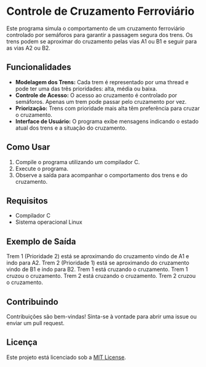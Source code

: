 # Controle de Cruzamento Ferroviário

Este programa simula o comportamento de um cruzamento ferroviário controlado por semáforos para garantir a passagem segura dos trens. Os trens podem se aproximar do cruzamento pelas vias A1 ou B1 e seguir para as vias A2 ou B2. 

## Funcionalidades

- **Modelagem dos Trens:** Cada trem é representado por uma thread e pode ter uma das três prioridades: alta, média ou baixa.
- **Controle de Acesso:** O acesso ao cruzamento é controlado por semáforos. Apenas um trem pode passar pelo cruzamento por vez.
- **Priorização:** Trens com prioridade mais alta têm preferência para cruzar o cruzamento.
- **Interface de Usuário:** O programa exibe mensagens indicando o estado atual dos trens e a situação do cruzamento.

## Como Usar

1. Compile o programa utilizando um compilador C.
2. Execute o programa.
3. Observe a saída para acompanhar o comportamento dos trens e do cruzamento.

## Requisitos

- Compilador C
- Sistema operacional Linux

## Exemplo de Saída

Trem 1 (Prioridade 2) está se aproximando do cruzamento vindo de A1 e indo para A2.
Trem 2 (Prioridade 1) está se aproximando do cruzamento vindo de B1 e indo para B2.
Trem 1 está cruzando o cruzamento.
Trem 1 cruzou o cruzamento.
Trem 2 está cruzando o cruzamento.
Trem 2 cruzou o cruzamento.

## Contribuindo

Contribuições são bem-vindas! Sinta-se à vontade para abrir uma issue ou enviar um pull request.

## Licença

Este projeto está licenciado sob a [MIT License](https://opensource.org/licenses/MIT).
